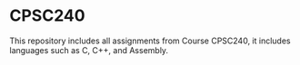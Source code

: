 # CPSC240

This repository includes all assignments from Course CPSC240, it includes languages such as C, C++, and Assembly.
